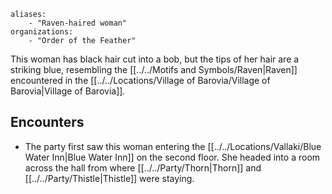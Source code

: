 ```
aliases:
	- "Raven-haired woman"
organizations:
	- "Order of the Feather"
```

This woman has black hair cut into a bob, but the tips of her hair are a striking blue, resembling the [[../../Motifs and Symbols/Raven|Raven]] encountered in the [[../../Locations/Village of Barovia/Village of Barovia|Village of Barovia]].

## Encounters
- The party first saw this woman entering the [[../../Locations/Vallaki/Blue Water Inn|Blue Water Inn]] on the second floor. She headed into a room across the hall from where [[../../Party/Thorn|Thorn]] and [[../../Party/Thistle|Thistle]] were staying.